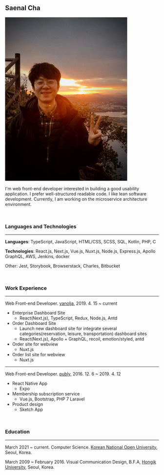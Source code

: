 ## Saenal Cha

<img src="./assets/img/profile-2.jpg" width="400" height="533" title="profile" alt="profile_image"/> 

I'm web front-end developer interested in building a good usability application. 
I prefer well-structured readable code.
I like lean software development.
Currently, I am working on the microservice architecture environment.

<br>

### Languages and Technologies

---
**Languages**: TypeScript, JavaScript, HTML/CSS, SCSS, SQL, Kotlin, PHP, C

**Technologies**: React.js, Next.js, Vue.js, Nuxt.js, Node.js, Express.js, Apollo GraphQL, AWS, Jenkins, docker

Other: Jest, Storybook, Browserstack, Charles, Bitbucket


<br>

### Work Experience

---

Web Front-end Developer. [yanolja](https://yanolja.in/en/), 2019. 4. 15 ~ current

* Enterprise Dashboard Site 
  * React(Next.js), TypeScript, Redux, Node.js, Antd
* Order Dashboard Site
  * Launch new dashboard site for integrate several categories(reservation, leisure, transportation) dashboard sites
  * React(Next.js), Apollo + GraphQL, recoil, emotion/styled, antd
* Order site for webview
  * Nuxt.js
* Order list site for webview
  * Nuxt.js

---

Web Front-end Developer. [publy](https://publy.co/), 2016. 12. 6 ~ 2019. 4. 12 

* React Native App
  * Expo
* Membership subscription service
  * Vue.js, Bootstrap, PHP 7 Laravel
* Product design
  * Sketch App

<br>

### Education

---

March 2021 ~ current. Computer Science. [Korean National Open University](https://en.wikipedia.org/wiki/Korea_National_Open_University), Seoul, Korea.
 
March 2009 ~ February 2016. Visual Communication Design, B.F.A, [Hongik University](https://en.wikipedia.org/wiki/Hongik_University), Seoul, Korea.

